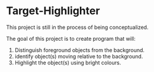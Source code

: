 # Target-Highlighter
This project is still in the process of being conceptualized.

The goal of this project is to create program that will:
1. Distinguish foreground objects from the background.
2. identify object(s) moving relative to the background.
3. Highlight the object(s) using bright colours.

